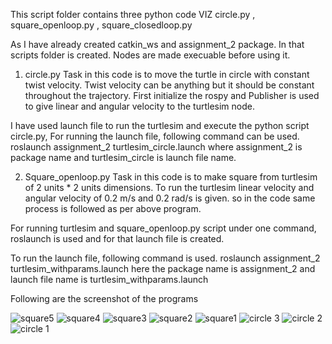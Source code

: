    This script folder contains three python code VIZ circle.py , square_openloop.py ,  square_closedloop.py

As I have already created catkin_ws and assignment_2 package. In that scripts folder is created.
Nodes are made execuable before using it.




1. circle.py
	Task in this code is to move the turtle in circle with constant twist velocity. Twist velocity can be anything but it should be constant throughout the trajectory.
  First initialize the rospy and Publisher is used to give linear and angular velocity to the turtlesim node.

I have used launch file to run the turtlesim and execute the python script circle.py,
	For running the launch file, following command can be used.
   roslaunch assignment_2 turtlesim_circle.launch
   where assignment_2 is package name and turtlesim_circle is launch file name.

2. Square_openloop.py
	Task in this code is to make square from turtlesim of 2 units * 2 units dimensions. To run the turtlesim linear velocity and angular velocity of 0.2 m/s and 0.2 rad/s is given. so in the code same process is followed as per above program.

For running turtlesim and square_openloop.py script under one command, roslaunch is used and for that launch file is created.

To run the launch file, following command is used.
	roslaunch assignment_2 turtlesim_withparams.launch
here the package name is assignment_2 and launch file name is turtlesim_withparams.launch

Following are the screenshot of the programs



![square5](https://user-images.githubusercontent.com/57248801/73511858-4391ed80-43b5-11ea-80e0-0ef03997be97.png)
![square4](https://user-images.githubusercontent.com/57248801/73511859-4391ed80-43b5-11ea-97e2-0546ff54dd46.png)
![square3](https://user-images.githubusercontent.com/57248801/73511861-4391ed80-43b5-11ea-9a52-e124e723f4e7.png)
![square2](https://user-images.githubusercontent.com/57248801/73511862-4391ed80-43b5-11ea-9ccc-596423b400a5.png)
![square1](https://user-images.githubusercontent.com/57248801/73511863-4391ed80-43b5-11ea-8778-df5fbd7d6757.png)
![circle 3](https://user-images.githubusercontent.com/57248801/73511864-4391ed80-43b5-11ea-8d0c-c5331790ca11.png)
![circle 2](https://user-images.githubusercontent.com/57248801/73511865-442a8400-43b5-11ea-8154-a5413ed27ef9.png)
![circle 1](https://user-images.githubusercontent.com/57248801/73511866-442a8400-43b5-11ea-8205-1b8f3b1d84e4.png)




